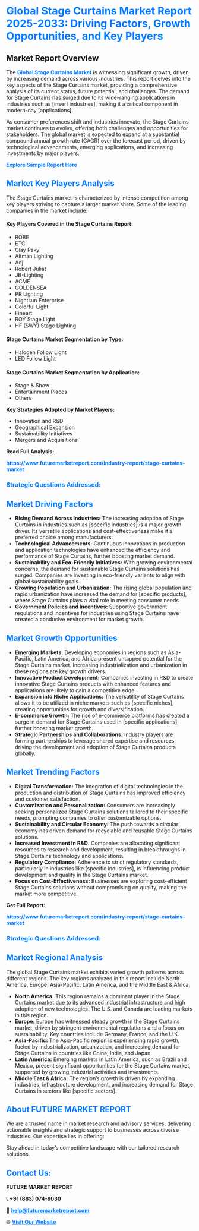 <h1 style="color: #007BFF;">Global Stage Curtains Market Report 2025-2033: Driving Factors, Growth Opportunities, and Key Players</h1>

<section id="overview">
<h2>Market Report Overview</h2>
<p>The <a href="https://www.futuremarketreport.com/industry-report/stage-curtains-market" style="color: #007BFF; text-decoration: none;"><strong>Global Stage Curtains Market</strong></a> is witnessing significant growth, driven by increasing demand across various industries. This report delves into the key aspects of the Stage Curtains market, providing a comprehensive analysis of its current status, future potential, and challenges. The demand for Stage Curtains has surged due to its wide-ranging applications in industries such as [insert industries], making it a critical component in modern-day [applications].</p>
<p>As consumer preferences shift and industries innovate, the Stage Curtains market continues to evolve, offering both challenges and opportunities for stakeholders. The global market is expected to expand at a substantial compound annual growth rate (CAGR) over the forecast period, driven by technological advancements, emerging applications, and increasing investments by major players.</p>
</section>

<section id="overview">
<p><a href="https://www.futuremarketreport.com/request-sample/reportId=37367" style="color: #007BFF; text-decoration: none;"><strong>Explore Sample Report Here</strong></a></p>
</section>

<section id="key-players">
<h2 style="color: #007BFF;">Market Key Players Analysis</h2>
<p>The Stage Curtains market is characterized by intense competition among key players striving to capture a larger market share. Some of the leading companies in the market include:</p>
<h4>Key Players Covered in the Stage Curtains Report:</h4>
<ul><li>ROBE</li><li>ETC</li><li>Clay Paky</li><li>Altman Lighting</li><li>Adj</li><li>Robert Juliat</li><li>JB-Lighting</li><li>ACME</li><li>GOLDENSEA</li><li>PR Lighting</li><li>Nightsun Enterprise</li><li>Colorful Light</li><li>Fineart</li><li>ROY Stage Light</li><li>HF (SWY) Stage Lighting</li></ul>
<h4>Stage Curtains Market Segmentation by Type:</h4>
<ul><li>Halogen Follow Light</li><li>LED Follow Light</li></ul>

<h4>Stage Curtains Market Segmentation by Application:</h4>
<ul><li>Stage &amp; Show</li><li>Entertainment Places</li><li>Others</li></ul>
<p><strong>Key Strategies Adopted by Market Players:</strong></p>
<ul>
<li>Innovation and R&D</li>
<li>Geographical Expansion</li>
<li>Sustainability Initiatives</li>
<li>Mergers and Acquisitions</li>
</ul>
</section>

<section>
<p><strong>Read Full Analysis: </strong></p><a href="https://www.futuremarketreport.com/industry-report/stage-curtains-market" style="color: #007BFF; text-decoration: none;"><strong>https://www.futuremarketreport.com/industry-report/stage-curtains-market</strong></a>
<h3 style="color: #007BFF;">Strategic Questions Addressed:</h3>
</section>

<section id="driving-factors">
<h2 style="color: #007BFF;">Market Driving Factors</h2>
<ul>
<li><strong>Rising Demand Across Industries:</strong> The increasing adoption of Stage Curtains in industries such as [specific industries] is a major growth driver. Its versatile applications and cost-effectiveness make it a preferred choice among manufacturers.</li>
<li><strong>Technological Advancements:</strong> Continuous innovations in production and application technologies have enhanced the efficiency and performance of Stage Curtains, further boosting market demand.</li>
<li><strong>Sustainability and Eco-Friendly Initiatives:</strong> With growing environmental concerns, the demand for sustainable Stage Curtains solutions has surged. Companies are investing in eco-friendly variants to align with global sustainability goals.</li>
<li><strong>Growing Population and Urbanization:</strong> The rising global population and rapid urbanization have increased the demand for [specific products], where Stage Curtains plays a vital role in meeting consumer needs.</li>
<li><strong>Government Policies and Incentives:</strong> Supportive government regulations and incentives for industries using Stage Curtains have created a conducive environment for market growth.</li>
</ul>
</section>

<section id="growth-opportunities">
<h2 style="color: #007BFF;">Market Growth Opportunities</h2>
<ul>
<li><strong>Emerging Markets:</strong> Developing economies in regions such as Asia-Pacific, Latin America, and Africa present untapped potential for the Stage Curtains market. Increasing industrialization and urbanization in these regions are key growth drivers.</li>
<li><strong>Innovative Product Development:</strong> Companies investing in R&D to create innovative Stage Curtains products with enhanced features and applications are likely to gain a competitive edge.</li>
<li><strong>Expansion into Niche Applications:</strong> The versatility of Stage Curtains allows it to be utilized in niche markets such as [specific niches], creating opportunities for growth and diversification.</li>
<li><strong>E-commerce Growth:</strong> The rise of e-commerce platforms has created a surge in demand for Stage Curtains used in [specific applications], further boosting market growth.</li>
<li><strong>Strategic Partnerships and Collaborations:</strong> Industry players are forming partnerships to leverage shared expertise and resources, driving the development and adoption of Stage Curtains products globally.</li>
</ul>
</section>

<section id="trending-factors">
<h2 style="color: #007BFF;">Market Trending Factors</h2>
<ul>
<li><strong>Digital Transformation:</strong> The integration of digital technologies in the production and distribution of Stage Curtains has improved efficiency and customer satisfaction.</li>
<li><strong>Customization and Personalization:</strong> Consumers are increasingly seeking personalized Stage Curtains solutions tailored to their specific needs, prompting companies to offer customizable options.</li>
<li><strong>Sustainability and Circular Economy:</strong> The push towards a circular economy has driven demand for recyclable and reusable Stage Curtains solutions.</li>
<li><strong>Increased Investment in R&D:</strong> Companies are allocating significant resources to research and development, resulting in breakthroughs in Stage Curtains technology and applications.</li>
<li><strong>Regulatory Compliance:</strong> Adherence to strict regulatory standards, particularly in industries like [specific industries], is influencing product development and quality in the Stage Curtains market.</li>
<li><strong>Focus on Cost-Effectiveness:</strong> Businesses are exploring cost-efficient Stage Curtains solutions without compromising on quality, making the market more competitive.</li>
</ul>
</section>

<section>
<p><strong>Get Full Report: </strong></p><a href="https://www.futuremarketreport.com/industry-report/stage-curtains-market" style="color: #007BFF; text-decoration: none;"><strong>https://www.futuremarketreport.com/industry-report/stage-curtains-market</strong></a>
<h3 style="color: #007BFF;">Strategic Questions Addressed:</h3>
</section>


<section id="regional-analysis">
<h2 style="color: #007BFF;">Market Regional Analysis</h2>
<p>The global Stage Curtains market exhibits varied growth patterns across different regions. The key regions analyzed in this report include North America, Europe, Asia-Pacific, Latin America, and the Middle East & Africa:</p>
<ul>
<li><strong>North America:</strong> This region remains a dominant player in the Stage Curtains market due to its advanced industrial infrastructure and high adoption of new technologies. The U.S. and Canada are leading markets in this region.</li>
<li><strong>Europe:</strong> Europe has witnessed steady growth in the Stage Curtains market, driven by stringent environmental regulations and a focus on sustainability. Key countries include Germany, France, and the U.K.</li>
<li><strong>Asia-Pacific:</strong> The Asia-Pacific region is experiencing rapid growth, fueled by industrialization, urbanization, and increasing demand for Stage Curtains in countries like China, India, and Japan.</li>
<li><strong>Latin America:</strong> Emerging markets in Latin America, such as Brazil and Mexico, present significant opportunities for the Stage Curtains market, supported by growing industrial activities and investments.</li>
<li><strong>Middle East & Africa:</strong> The region’s growth is driven by expanding industries, infrastructure development, and increasing demand for Stage Curtains in sectors like [specific sectors].</li>
</ul>
</section>

<footer>
<h2 style="color: #007BFF;">About FUTURE MARKET REPORT</h2>
<p>We are a trusted name in market research and advisory services, delivering actionable insights and strategic support to businesses across diverse industries. Our expertise lies in offering:</p>

<p>Stay ahead in today’s competitive landscape with our tailored research solutions.</p>

<h2 style="color: #007BFF;">Contact Us:</h2>
<p><strong>FUTURE MARKET REPORT</strong></p>
<p>📞 <strong>+91 (883) 074-8030</strong></p>
<p>📧 <strong><a href="mailto:help@futuremarketreport.com" style="color: #007BFF;">help@futuremarketreport.com</a></strong></p>
<p>🌐 <strong><a href="https://www.futuremarketreport.com/" style="color: #007BFF;">Visit Our Website</a></strong></p>
</footer>